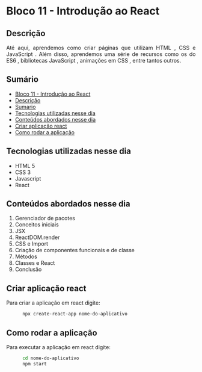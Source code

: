 # Bloco 11 - Introdução ao React

## Descrição
<p align="justify">
      Até aqui, aprendemos como criar páginas que utilizam HTML , CSS e JavaScript . Além disso, aprendemos uma série de recursos como os do ES6 , bibliotecas JavaScript , animações em CSS , entre tantos outros.
</p>


## Sumário
- [Bloco 11 - Introdução ao React](#bloco-11---introdução-ao-react)
- [Descrição](#descrição)
- [Sumario](#sumário)
- [Tecnologias utilizadas nesse dia](#tecnologias-utilizadas-nesse-dia)
- [Conteúdos abordados nesse dia](#conteúdos-abordados-nesse-dia)
- [Criar aplicação react](#criar-aplicação-react)
- [Como rodar a aplicação](#como-rodar-a-aplicação)

## Tecnologias utilizadas nesse dia
- HTML 5
- CSS 3
- Javascript
- React

## Conteúdos abordados nesse dia
1. Gerenciador de pacotes
2. Conceitos iniciais
3. JSX
4. ReactDOM.render
5. CSS e Import
6. Criação de componentes funcionais e de classe
7. Métodos
8. Classes e React
9. Conclusão

## Criar aplicação react
<p align="justify">
      Para criar a aplicação em react digite:
</p>

```bash
      npx create-react-app nome-do-aplicativo
```

## Como rodar a aplicação
<p align="justify">
      Para executar a aplicação em react digite:
</p>

```bash
      cd nome-do-aplicativo
      npm start
```
